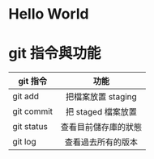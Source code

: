 # Hello World

# git 指令與功能

| git 指令       | 功能              |
| ------------- |:----------------:|
| git add       | 把檔案放置 staging |
| git commit    | 把 staged 檔案放置 |
| git status    | 查看目前儲存庫的狀態 |
| git log       | 查看過去所有的版本 |